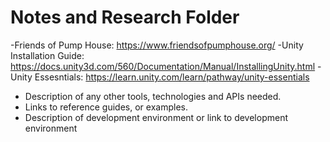 # Notes and Research Folder

-Friends of Pump House: https://www.friendsofpumphouse.org/
-Unity Installation Guide: https://docs.unity3d.com/560/Documentation/Manual/InstallingUnity.html
-Unity Essesntials: https://learn.unity.com/learn/pathway/unity-essentials

- Description of any other tools, technologies and APIs needed.  
- Links to reference guides, or examples.
- Description of development environment or link to development environment
